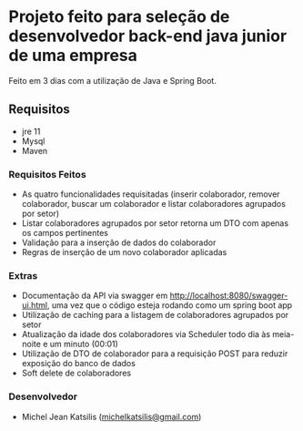 # Projeto feito para seleção de desenvolvedor back-end java junior de uma empresa #

Feito em 3 dias com a utilização de Java e Spring Boot.

## Requisitos ##

* jre 11
* Mysql
* Maven

### Requisitos Feitos ###
* As quatro funcionalidades requisitadas (inserir colaborador, remover colaborador, buscar um colaborador e listar colaboradores agrupados por setor)
* Listar colaboradores agrupados por setor retorna um DTO com apenas os campos pertinentes
* Validação para a inserção de dados do colaborador
* Regras de inserção de um novo colaborador aplicadas

### Extras ###

* Documentação da API via swagger em [http://localhost:8080/swagger-ui.html](http://localhost:8080/swagger-ui.html), uma vez que o código esteja rodando como um spring boot app
* Utilização de caching para a listagem de colaboradores agrupados por setor
* Atualização da idade dos colaboradores via Scheduler todo dia às meia-noite e um minuto (00:01)
* Utilização de DTO de colaborador para a requisição POST para reduzir exposição do banco de dados
* Soft delete de colaboradores

### Desenvolvedor ###

* Michel Jean Katsilis (michelkatsilis@gmail.com)
